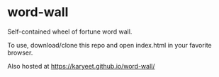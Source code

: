 # word-wall
Self-contained wheel of fortune word wall.

To use, download/clone this repo and open index.html in your favorite browser.

Also hosted at https://karyeet.github.io/word-wall/
